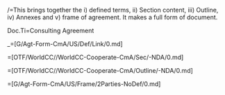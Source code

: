 /=This brings together the i) defined terms, ii) Section content, iii) Outline, iv) Annexes and v) frame of agreement.  It makes a full form of document.

Doc.Ti=Consulting Agreement

_=[G/Agt-Form-CmA/US/Def/Link/0.md]

=[OTF/WorldCC//WorldCC-Cooperate-CmA/Sec/-NDA/0.md]

=[OTF/WorldCC//WorldCC-Cooperate-CmA/Outline/-NDA/0.md]

=[G/Agt-Form-CmA/US/Frame/2Parties-NoDef/0.md]